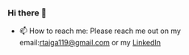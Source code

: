### Hi there 👋

- 📫 How to reach me: Please reach me out on my email:[rtaiga119@gmail.com](rtaiga119@gmail.com) or my [LinkedIn](https://www.linkedin.com/in/rio-taiga/)

<!--
**riotaiga/riotaiga** is a ✨ _special_ ✨ repository because its `README.md` (this file) appears on your GitHub profile.

Here are some ideas to get you started:

- 🔭 I’m currently working on ...
- 🌱 I’m currently learning ...
- 👯 I’m looking to collaborate on ...
- 🤔 I’m looking for help with ...
- 💬 Ask me about ...

- 😄 Pronouns: ...
- ⚡ Fun fact: ...
-->
